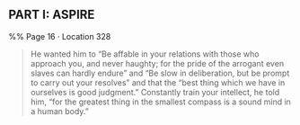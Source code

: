 ## PART I: ASPIRE 
%% Page 16 · Location 328 
> He wanted him to “Be affable in your relations with those who approach you, and never haughty; for the pride of the arrogant even slaves can hardly endure” and “Be slow in deliberation, but be prompt to carry out your resolves” and that the “best thing which we have in ourselves is good judgment.” Constantly train your intellect, he told him, “for the greatest thing in the smallest compass is a sound mind in a human body.” 
